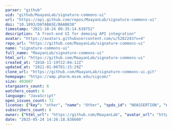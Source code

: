 ```yaml
---
parser: "github"
uid: "github/MaayanLab/signature-commons-ui"
url: "https://api.github.com/repos/MaayanLab/signature-commons-ui"
doi: "10.1093/DATABASE/BAAB038"
timestamp: "2021-10-24 00:35:14.638752"
description: "A front-end UI for demoing API integration"
avatar: "https://avatars.githubusercontent.com/u/5282243?v=4"
repo_url: "https://github.com/MaayanLab/signature-commons-ui"
name: "signature-commons-ui"
full_name: "MaayanLab/signature-commons-ui"
html_url: "https://github.com/MaayanLab/signature-commons-ui"
created_at: "2018-11-19T22:04:12Z"
updated_at: "2021-01-06T01:15:29Z"
clone_url: "https://github.com/MaayanLab/signature-commons-ui.git"
homepage: "https://amp.pharm.mssm.edu/sigcom/"
size: 403607
stargazers_count: 6
watchers_count: 6
language: "JavaScript"
open_issues_count: 72
license: {"key": "other", "name": "Other", "spdx_id": "NOASSERTION", "url": null, "node_id": "MDc6TGljZW5zZTA="}
subscribers_count: 8
owner: {"html_url": "https://github.com/MaayanLab", "avatar_url": "https://avatars.githubusercontent.com/u/5282243?v=4", "login": "MaayanLab", "type": "Organization"}
date: "2025-05-24 14:26:18.836660"
---
```

